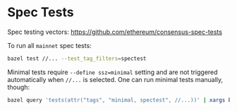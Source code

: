 # Spec Tests

Spec testing vectors: https://github.com/ethereum/consensus-spec-tests

To run all `mainnet` spec tests:

```bash
bazel test //... --test_tag_filters=spectest
```

Minimal tests require `--define ssz=minimal` setting and are not triggered
automatically when `//...` is selected. One can run minimal tests manually, though:

```bash
bazel query 'tests(attr("tags", "minimal, spectest", //...))' | xargs bazel test --define ssz=minimal
```
